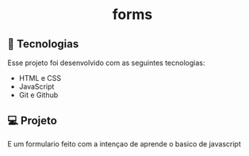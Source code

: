 <h1 align="center"> forms </h1>

## 🚀 Tecnologias

Esse projeto foi desenvolvido com as seguintes tecnologias:

- HTML e CSS
- JavaScript
- Git e Github

## 💻 Projeto

 E um formulario feito com a intençao de aprende o basico de javascript



